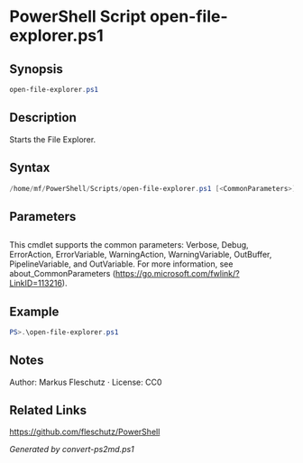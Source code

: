 # PowerShell Script open-file-explorer.ps1

## Synopsis
```powershell
open-file-explorer.ps1
```

## Description
Starts the File Explorer.

## Syntax
```powershell
/home/mf/PowerShell/Scripts/open-file-explorer.ps1 [<CommonParameters>]
```

## Parameters
## <CommonParameters>
This cmdlet supports the common parameters: Verbose, Debug, ErrorAction, ErrorVariable, WarningAction, WarningVariable, OutBuffer, PipelineVariable, and OutVariable. For more information, see about_CommonParameters (https://go.microsoft.com/fwlink/?LinkID=113216).

## Example
```powershell
PS>.\open-file-explorer.ps1
```


## Notes
Author: Markus Fleschutz · License: CC0

## Related Links
https://github.com/fleschutz/PowerShell

*Generated by convert-ps2md.ps1*
